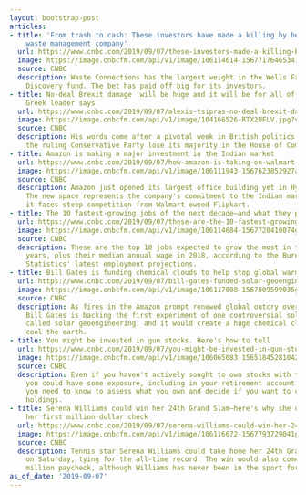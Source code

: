 ```yaml
---
layout: bootstrap-post
articles:
- title: 'From trash to cash: These investors have made a killing by betting on a
    waste management company'
  url: https://www.cnbc.com/2019/09/07/these-investors-made-a-killing-betting-on-waste-management-company.html
  image: https://image.cnbcfm.com/api/v1/image/106114614-156771764653411401119_1113437598672625_3641559289691025667_n.jpg?v=1567717678
  source: CNBC
  description: Waste Connections has the largest weight in the Wells Fargo Asset Management
    Discovery fund. The bet has paid off big for its investors.
- title: No-deal Brexit damage 'will be huge and it will be for all of us,' former
    Greek leader says
  url: https://www.cnbc.com/2019/09/07/alexis-tsipras-no-deal-brexit-damage-will-be-huge.html
  image: https://image.cnbcfm.com/api/v1/image/104166526-RTX2UFLV.jpg?v=1529452193
  source: CNBC
  description: His words come after a pivotal week in British politics that has seen
    the ruling Conservative Party lose its majority in the House of Commons.
- title: Amazon is making a major investment in the Indian market
  url: https://www.cnbc.com/2019/09/07/how-amazon-is-taking-on-walmart-owned-flipkart-in-india.html
  image: https://image.cnbcfm.com/api/v1/image/106111943-1567623852927amazonindiathumbnail2.jpg?v=1567623872
  source: CNBC
  description: Amazon just opened its largest office building yet in Hyderabad, India.
    The new space represents the company's commitment to the Indian market, where
    it faces steep competition from Walmart-owned Flipkart.
- title: The 10 fastest-growing jobs of the next decade—and what they pay
  url: https://www.cnbc.com/2019/09/07/these-are-the-10-fastest-growing-jobs-of-the-next-decade.html
  image: https://image.cnbcfm.com/api/v1/image/106114684-1567720410074gettyimages-475144426.jpg?v=1567720508
  source: CNBC
  description: These are the top 10 jobs expected to grow the most in the next 10
    years, plus their median annual wage in 2018, according to the Bureau of Labor
    Statistics' latest employment projections.
- title: Bill Gates is funding chemical clouds to help stop global warming
  url: https://www.cnbc.com/2019/09/07/bill-gates-funded-solar-geoengineering-could-help-stop-global-warming.html
  image: https://image.cnbcfm.com/api/v1/image/106117008-1567809599035gettyimages-462437570.jpg?v=1567809726
  source: CNBC
  description: As fires in the Amazon prompt renewed global outcry over climate change,
    Bill Gates is backing the first experiment of one controversial solution. It's
    called solar geoengineering, and it would create a huge chemical cloud that would
    cool the earth.
- title: You might be invested in gun stocks. Here's how to tell
  url: https://www.cnbc.com/2019/09/07/you-might-be-invested-in-gun-stocks-heres-how-to-tell.html
  image: https://image.cnbcfm.com/api/v1/image/106065683-15651845281042013-01-15t120000z_1940955399_gm1e91g04gv01_rtrmadp_3_usa-guns-walmart.jpg?v=1565184627
  source: CNBC
  description: Even if you haven't actively sought to own stocks with ties to weapons,
    you could have some exposure, including in your retirement account. Here's what
    you need to know to assess what you own and decide if you want to change your
    holdings.
- title: Serena Williams could win her 24th Grand Slam—here's why she didn't spend
    her first million-dollar check
  url: https://www.cnbc.com/2019/09/07/serena-williams-could-win-her-24th-grand-slam-title-at-the-us-open.html
  image: https://image.cnbcfm.com/api/v1/image/106116672-1567793729041gettyimages-1172760129.jpeg?v=1567793809
  source: CNBC
  description: Tennis star Serena Williams could take home her 24th Grand Slam title
    on Saturday, tying for the all-time record. The win would also come with a $3.85
    million paycheck, although Williams has never been in the sport for the money.
as_of_date: '2019-09-07'
---
```



